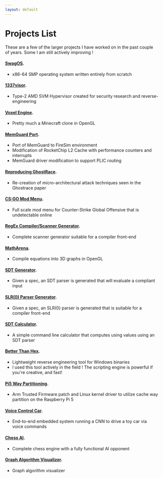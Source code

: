 ```yaml
---
layout: default
---
```

# Projects List

These are a few of the larger projects I have worked on in the past couple of years. Some I am still actively improving !


#### [SwagOS](/projects/swagos.html).
*   x86-64 SMP operating system written entirely from scratch
#### [1337visor](/projects/1337-hypervisor.html).
*   Type-2 AMD SVM Hypervisor created for security research and reverse-engineering
#### [Voxel Engine](/projects/voxel-engine.html).
*   Pretty much a Minecraft clone in OpenGL
#### [MemGuard Port](/projects/memguard-port.html).
*   Port of MemGuard to FireSim environment 
*   Modification of RocketChip L2 Cache with performance counters and interrupts
*   MemGuard driver modification to support PLIC routing
#### [Reproducing GhostRace](/projects/ghostrace.html).
*   Re-creation of micro-architectural attack techniques seen in the Ghostrace paper
#### [CS:GO Mod Menu](/projects/csgo-haxorz.html).
*   Full scale mod menu for Counter-Strike Global Offensive that is undetectable online
#### [RegEx Compiler/Scanner Generator](/projects/regex-compiler.html).
*   Complete scanner generator suitable for a compiler front-end
#### [MathArena](/projects/math-arena.html).
*   Compile equations into 3D graphs in OpenGL
#### [SDT Generator](/projects/sdt-generator.html).
*   Given a spec, an SDT parser is generated that will evaluate a compliant input
#### [SLR(0) Parser Generator](/projects/slr0-generator.html).
*   Given a spec, an SLR(0) parser is generated that is suitable for a compiler front-end
#### [SDT Calculator](/projects/sdt-calculator.html).
*   A simple command line calculator that computes using values using an SDT parser
#### [Better Than Hex](/projects/bth.html).
*   Lightweight reverse engineering tool for Windows binaries
*   I used this tool actively in the field ! The scripting engine is powerful if you're creative, and fast!
#### [Pi5 Way Partitioning](/projects/pi5waypart.html).
*   Arm Trusted Firmware patch and Linux kernel driver to utilize cache way partition on the Raspberry Pi 5
#### [Voice Control Car](/projects/voice-control-car.html).
*   End-to-end embedded system running a CNN to drive a toy car via voice commands
#### [Chess AI](/projects/chess-ai.html).
*   Complete chess engine with a fully functional AI opponent
#### [Graph Algorithm Visualizer](/projects/graph-algo-viz.html).
*   Graph algorithm visualizer





